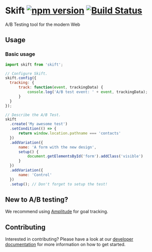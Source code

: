 # Skift [![npm version](https://badge.fury.io/js/skift.svg)](https://badge.fury.io/js/skift) [![Build Status](https://travis-ci.org/trustpilot/skift.svg?branch=master)](https://travis-ci.org/trustpilot/skift)

A/B Testing tool for the modern Web

## Usage

### Basic usage

```js
import skift from 'skift';

// Configure Skift.
skift.config({
  tracking: {
      track: function(event, trackingData) {
          console.log('A/B test event: ' + event, trackingData);
      }
  }
});

// Describe the A/B Test.
skift
  .create('My awesome test')
  .setCondition(() => {
      return window.location.pathname === 'contacts'
  })
  .addVariation({
      name: 'A form with the new design',
      setup() {
          document.getElementsById('form').addClass('visible')
      }
  })
  .addVariation({
      name: 'Control'
  })
  .setup(); // Don't forget to setup the test!
```

## New to A/B testing?

We recommend using [Amplitude](https://amplitude.com/) for goal tracking.

## Contributing

Interested in contributing? Please have a look at our [developer documentation](CONTRIBUTING.md) for more information on how to get started.
